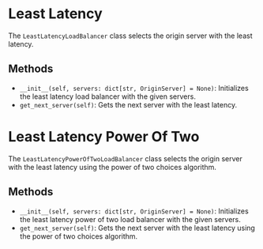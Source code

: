 # Least Latency
The `LeastLatencyLoadBalancer` class selects the origin server with the least latency.

## Methods
- `__init__(self, servers: dict[str, OriginServer] = None)`: Initializes the least latency load balancer with the given servers.
- `get_next_server(self)`: Gets the next server with the least latency.

# Least Latency Power Of Two
The `LeastLatencyPowerOfTwoLoadBalancer` class selects the origin server with the least latency using the power of two choices algorithm.

## Methods
- `__init__(self, servers: dict[str, OriginServer] = None)`: Initializes the least latency power of two load balancer with the given servers.
- `get_next_server(self)`: Gets the next server with the least latency using the power of two choices algorithm.